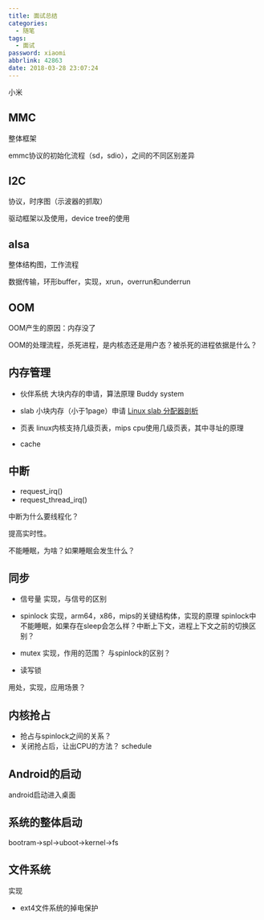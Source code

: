 ```yaml
---
title: 面试总结
categories:
  - 随笔
tags:
  - 面试
password: xiaomi
abbrlink: 42863
date: 2018-03-28 23:07:24
---
```



小米
<!--more-->
## MMC

整体框架

emmc协议的初始化流程（sd，sdio），之间的不同区别差异

## I2C

协议，时序图（示波器的抓取）

驱动框架以及使用，device tree的使用

## alsa

整体结构图，工作流程

数据传输，环形buffer，实现，xrun，overrun和underrun

## OOM

OOM产生的原因：内存没了

OOM的处理流程，杀死进程，是内核态还是用户态？被杀死的进程依据是什么？

## 内存管理

* 伙伴系统
大块内存的申请，算法原理 Buddy system

* slab
小块内存（小于1page）申请
[Linux slab 分配器剖析](https://www.ibm.com/developerworks/cn/linux/l-linux-slab-allocator/)

* 页表
linux内核支持几级页表，mips cpu使用几级页表，其中寻址的原理

* cache

## 中断

* request_irq()
* request_thread_irq()

中断为什么要线程化？

提高实时性。

不能睡眠，为啥？如果睡眠会发生什么？

## 同步

* 信号量
实现，与信号的区别

* spinlock
实现，arm64，x86，mips的关键结构体，实现的原理
spinlock中不能睡眠，如果存在sleep会怎么样？中断上下文，进程上下文之前的切换区别？

* mutex
实现，作用的范围？
与spinlock的区别？

* 读写锁

用处，实现，应用场景？

## 内核抢占

* 抢占与spinlock之间的关系？
* 关闭抢占后，让出CPU的方法？ schedule

## Android的启动

android启动进入桌面

## 系统的整体启动

bootram->spl->uboot->kernel->fs

## 文件系统

实现

* ext4文件系统的掉电保护
